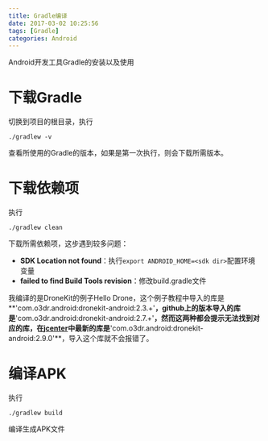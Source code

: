 ```yaml
---
title: Gradle编译
date: 2017-03-02 10:25:56
tags: [Gradle]
categories: Android
---
```


Android开发工具Gradle的安装以及使用
<!-- more -->

# 下载Gradle

切换到项目的根目录，执行

`./gradlew -v`

查看所使用的Gradle的版本，如果是第一次执行，则会下载所需版本。

# 下载依赖项

执行

`./gradlew clean`

下载所需依赖项，这步遇到较多问题：

- **SDK Location not found**：执行`export ANDROID_HOME=<sdk dir>`配置环境变量
- **failed to find Build Tools revision**：修改build.gradle文件

我编译的是DroneKit的例子Hello Drone，这个例子教程中导入的库是**'com.o3dr.android:dronekit-android:2.3.+'**，github上的版本导入的库是**'com.o3dr.android:dronekit-android:2.7.+'**，然而这两种都会提示无法找到对应的库，在[jcenter](https://jcenter.bintray.com/com/o3dr/)中最新的库是**'com.o3dr.android:dronekit-android:2.9.0'**，导入这个库就不会报错了。

# 编译APK

执行

`./gradlew build`

编译生成APK文件

